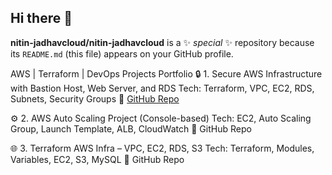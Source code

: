 ## Hi there 👋

**nitin-jadhavcloud/nitin-jadhavcloud** is a ✨ _special_ ✨ repository because its `README.md` (this file) appears on your GitHub profile.

AWS | Terraform | DevOps Projects Portfolio
🔒 1. Secure AWS Infrastructure with Bastion Host, Web Server, and RDS
Tech: Terraform, VPC, EC2, RDS, Subnets, Security Groups
📂 
[GitHub Repo](https://github.com/nitin-jadhavcloud/AWS_AutoScaling_project.git)


⚙️ 2. AWS Auto Scaling Project (Console-based)
Tech: EC2, Auto Scaling Group, Launch Template, ALB, CloudWatch
📂 GitHub Repo

🌐 3. Terraform AWS Infra – VPC, EC2, RDS, S3
Tech: Terraform, Modules, Variables, EC2, S3, MySQL
📂 GitHub Repo



